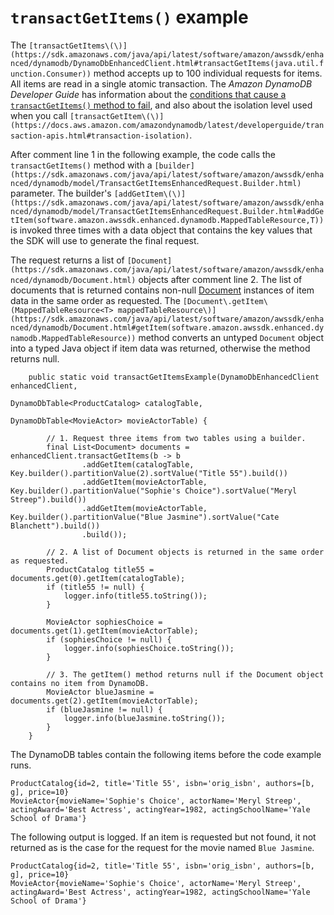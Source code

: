 # `transactGetItems()` example<a name="ddb-en-client-use-multiop-trans-getitems"></a>

The `[transactGetItems\(\)](https://sdk.amazonaws.com/java/api/latest/software/amazon/awssdk/enhanced/dynamodb/DynamoDbEnhancedClient.html#transactGetItems(java.util.function.Consumer))` method accepts up to 100 individual requests for items\. All items are read in a single atomic transaction\. The *Amazon DynamoDB Developer Guide* has information about the [conditions that cause a `transactGetItems()` method to fail](https://docs.aws.amazon.com/amazondynamodb/latest/developerguide/transaction-apis.html#transaction-apis-txgetitems), and also about the isolation level used when you call `[transactGetItem\(\)](https://docs.aws.amazon.com/amazondynamodb/latest/developerguide/transaction-apis.html#transaction-isolation)`\.

After comment line 1 in the following example, the code calls the `transactGetItems()` method with a `[builder](https://sdk.amazonaws.com/java/api/latest/software/amazon/awssdk/enhanced/dynamodb/model/TransactGetItemsEnhancedRequest.Builder.html)` parameter\. The builder's `[addGetItem\(\)](https://sdk.amazonaws.com/java/api/latest/software/amazon/awssdk/enhanced/dynamodb/model/TransactGetItemsEnhancedRequest.Builder.html#addGetItem(software.amazon.awssdk.enhanced.dynamodb.MappedTableResource,T))` is invoked three times with a data object that contains the key values that the SDK will use to generate the final request\.

The request returns a list of `[Document](https://sdk.amazonaws.com/java/api/latest/software/amazon/awssdk/enhanced/dynamodb/Document.html)` objects after comment line 2\. The list of documents that is returned contains non\-null [Document](https://sdk.amazonaws.com/java/api/latest/software/amazon/awssdk/enhanced/dynamodb/Document.html) instances of item data in the same order as requested\. The `[Document\.getItem\(MappedTableResource<T> mappedTableResource\)](https://sdk.amazonaws.com/java/api/latest/software/amazon/awssdk/enhanced/dynamodb/Document.html#getItem(software.amazon.awssdk.enhanced.dynamodb.MappedTableResource))` method converts an untyped `Document` object into a typed Java object if item data was returned, otherwise the method returns null\.

```
    public static void transactGetItemsExample(DynamoDbEnhancedClient enhancedClient,
                                               DynamoDbTable<ProductCatalog> catalogTable,
                                               DynamoDbTable<MovieActor> movieActorTable) {

        // 1. Request three items from two tables using a builder.
        final List<Document> documents = enhancedClient.transactGetItems(b -> b
                .addGetItem(catalogTable, Key.builder().partitionValue(2).sortValue("Title 55").build())
                .addGetItem(movieActorTable, Key.builder().partitionValue("Sophie's Choice").sortValue("Meryl Streep").build())
                .addGetItem(movieActorTable, Key.builder().partitionValue("Blue Jasmine").sortValue("Cate Blanchett").build())
                .build());

        // 2. A list of Document objects is returned in the same order as requested.
        ProductCatalog title55 = documents.get(0).getItem(catalogTable);
        if (title55 != null) {
            logger.info(title55.toString());
        }

        MovieActor sophiesChoice = documents.get(1).getItem(movieActorTable);
        if (sophiesChoice != null) {
            logger.info(sophiesChoice.toString());
        }

        // 3. The getItem() method returns null if the Document object contains no item from DynamoDB.
        MovieActor blueJasmine = documents.get(2).getItem(movieActorTable);
        if (blueJasmine != null) {
            logger.info(blueJasmine.toString());
        }
    }
```

The DynamoDB tables contain the following items before the code example runs\.

```
ProductCatalog{id=2, title='Title 55', isbn='orig_isbn', authors=[b, g], price=10}
MovieActor{movieName='Sophie's Choice', actorName='Meryl Streep', actingAward='Best Actress', actingYear=1982, actingSchoolName='Yale School of Drama'}
```

The following output is logged\. If an item is requested but not found, it not returned as is the case for the request for the movie named `Blue Jasmine`\.

```
ProductCatalog{id=2, title='Title 55', isbn='orig_isbn', authors=[b, g], price=10}
MovieActor{movieName='Sophie's Choice', actorName='Meryl Streep', actingAward='Best Actress', actingYear=1982, actingSchoolName='Yale School of Drama'}
```